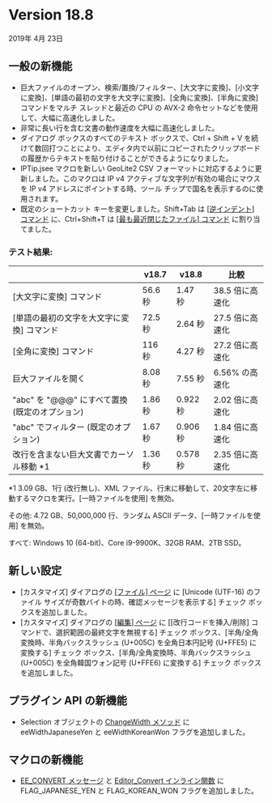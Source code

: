 # Version 18.8

2019年 4月 23日

## 一般の新機能

- 巨大ファイルのオープン、検索/置換/フィルター、\[大文字に変換\]、\[小文字に変換\]、\[単語の最初の文字を大文字に変換\]、\[全角に変換\]、\[半角に変換\] コマンドをマルチ スレッドと最近の CPU の AVX-2 命令セットなどを使用して、大幅に高速化しました。
- 非常に長い行を含む文書の動作速度を大幅に高速化しました。
- ダイアログ ボックスのすべてのテキスト ボックスで、Ctrl + Shift + V を続けて数回打つことにより、エディタ内で以前にコピーされたクリップボードの履歴からテキストを貼り付けることができるようになりました。
- IPTip.jsee マクロを新しい GeoLite2 CSV フォーマットに対応するように更新しました。このマクロは IP v4
アクティブな文字列が有効の場合にマウスを IP v4 アドレスにポイントする時、ツール チップで国名を表示するのに使用されます。
- 既定のショートカット キーを変更しました。Shift+Tab は [\[逆インデント\] コマンド](../cmd/convert/unindent) に、Ctrl+Shift+T は [\[最も最近閉じたファイル\] コマンド](../cmd/file/most_recent_closed_file) に割り当てました。

### テスト結果:

|  | v18.7 | v18.8 | 比較 |
| --- | --- | --- | --- |
| \[大文字に変換\] コマンド | 56.6 秒 | 1.47  秒 | 38.5 倍に高速化 |
| \[単語の最初の文字を大文字に変換\] コマンド | 72.5 秒 | 2.64 秒 | 27.5 倍に高速化 |
| \[全角に変換\] コマンド | 116 秒 | 4.27 秒 | 27.2 倍に高速化 |
| 巨大ファイルを開く | 8.08 秒 | 7.55 秒 | 6.56% の高速化 |
| "abc" を "@@@" にすべて置換 (既定のオプション) | 1.86 秒 | 0.922 秒 | 2.02 倍に高速化 |
| "abc" でフィルター (既定のオプション) | 1.67 秒 | 0.906 秒 | 1.84 倍に高速化 |
| 改行を含まない巨大文書でカーソル移動 \*1 | 1.36 秒 | 0.578 秒 | 2.35 倍に高速化 |

\*1 3.09 GB、1行 (改行無し)、XML ファイル、行末に移動して、20文字左に移動するマクロを実行。\[一時ファイルを使用\] を無効。

その他: 4.72 GB、50,000,000 行、ランダム ASCII データ、\[一時ファイルを使用\] を無効。

すべて: Windows 10 (64-bit)、Core i9-9900K、32GB RAM、2TB SSD。

## 新しい設定

- \[カスタマイズ\] ダイアログの [\[ファイル\] ページ](../dlg/customize/file/index) に \[Unicode (UTF-16) のファイル サイズが奇数バイトの時、確認メッセージを表示する\] チェック ボックスを追加しました。
- \[カスタマイズ\] ダイアログの [\[編集\] ページ](../dlg/customize/edit/index) に \[\[改行コードを挿入/削除\] コマンドで、選択範囲の最終文字を無視する\] チェック
ボックス、\[半角/全角変換時、半角バックスラッシュ (U+005C) を全角日本円記号 (U+FFE5) に変換する\] チェック ボックス、\[半角/全角変換時、半角バックスラッシュ (U+005C) を全角韓国ウォン記号 (U+FFE6) に変換する\] チェック ボックスを追加しました。

## プラグイン API の新機能

- Selection オブジェクトの [ChangeWidth メソッド](../macro/selection/selection_changewidth) に eeWidthJapaneseYen と eeWidthKoreanWon フラグを追加しました。

## マクロの新機能

- [EE\_CONVERT メッセージ](../plugin/message/ee_convert) と [Editor\_Convert インライン関数](../plugin/macro/editor_convert) に FLAG\_JAPANESE\_YEN と FLAG\_KOREAN\_WON フラグを追加しました。

